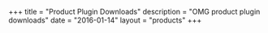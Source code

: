 +++
title = "Product Plugin Downloads"
description = "OMG product plugin downloads"
date = "2016-01-14"
layout = "products"
+++

